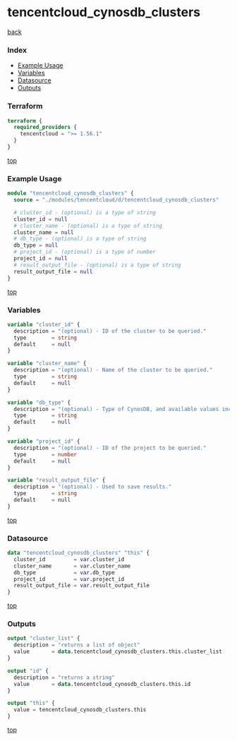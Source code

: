 # tencentcloud_cynosdb_clusters

[back](../tencentcloud.md)

### Index

- [Example Usage](#example-usage)
- [Variables](#variables)
- [Datasource](#datasource)
- [Outputs](#outputs)

### Terraform

```terraform
terraform {
  required_providers {
    tencentcloud = ">= 1.56.1"
  }
}
```

[top](#index)

### Example Usage

```terraform
module "tencentcloud_cynosdb_clusters" {
  source = "./modules/tencentcloud/d/tencentcloud_cynosdb_clusters"

  # cluster_id - (optional) is a type of string
  cluster_id = null
  # cluster_name - (optional) is a type of string
  cluster_name = null
  # db_type - (optional) is a type of string
  db_type = null
  # project_id - (optional) is a type of number
  project_id = null
  # result_output_file - (optional) is a type of string
  result_output_file = null
}
```

[top](#index)

### Variables

```terraform
variable "cluster_id" {
  description = "(optional) - ID of the cluster to be queried."
  type        = string
  default     = null
}

variable "cluster_name" {
  description = "(optional) - Name of the cluster to be queried."
  type        = string
  default     = null
}

variable "db_type" {
  description = "(optional) - Type of CynosDB, and available values include `MYSQL`, `POSTGRESQL`."
  type        = string
  default     = null
}

variable "project_id" {
  description = "(optional) - ID of the project to be queried."
  type        = number
  default     = null
}

variable "result_output_file" {
  description = "(optional) - Used to save results."
  type        = string
  default     = null
}
```

[top](#index)

### Datasource

```terraform
data "tencentcloud_cynosdb_clusters" "this" {
  cluster_id         = var.cluster_id
  cluster_name       = var.cluster_name
  db_type            = var.db_type
  project_id         = var.project_id
  result_output_file = var.result_output_file
}
```

[top](#index)

### Outputs

```terraform
output "cluster_list" {
  description = "returns a list of object"
  value       = data.tencentcloud_cynosdb_clusters.this.cluster_list
}

output "id" {
  description = "returns a string"
  value       = data.tencentcloud_cynosdb_clusters.this.id
}

output "this" {
  value = tencentcloud_cynosdb_clusters.this
}
```

[top](#index)